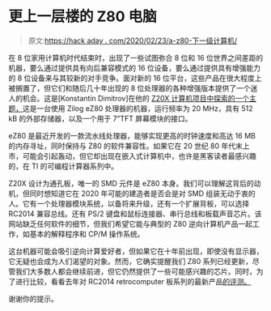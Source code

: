 # 更上一层楼的 Z80 电脑

> 原文:[https://hack aday . com/2020/02/23/a-z80-下一级计算机/](https://hackaday.com/2020/02/23/a-z80-computer-at-the-next-level/)

在 8 位家用计算机时代结束时，出现了一些试图弥合 8 位和 16 位世界之间差距的机器，要么通过提供具有向后兼容模式的 16 位设备，要么通过提供具有增强能力的 8 位设备来与其较新的对手竞争。面对新的 16 位平台，这些产品在很大程度上被搁置了，但它们和随后几十年出现的 8 位处理器的各种增强版本提供了一个迷人的机会。这是[Konstantin Dimitrov]在他的 [Z20X 计算机项目中探索的一个主题，](https://z20x.computer/)这是一台使用 Zilog eZ80 处理器的机器，运行频率为 20 MHz，具有 512 kB 的外部存储器，以及一个用于 7”TFT 屏幕模块的接口。

eZ80 是最近开发的一款流水线处理器，能够实现更高的时钟速度和高达 16 MB 的内存寻址，同时保持与 Z80 的软件兼容性。如果它在 20 世纪 80 年代末上市，可能会引起轰动，但它却出现在嵌入式计算机中，也许是黑客读者最感兴趣的，在 TI 的可编程计算器系列中。

Z20X 设计为通孔板，唯一的 SMD 元件是 eZ80 本身。我们可以理解这背后的动机，但同时想知道它在 2020 年可能的建造者是否会是对 SMD 组装无动于衷的人。它有一个处理器模块系统，以备将来升级，还有一个扩展背板，可以选择 RC2014 兼容总线。还有 PS/2 键盘和鼠标连接器、串行总线和板载声音芯片。该网站缺乏任何软件的细节，但我们希望它能与典型的 Z80 逆向计算机产品一起工作，如基本的解释程序和 CP/M 操作系统。

这台机器可能会吸引逆向计算爱好者，但如果它在十年前出现，即使没有显示器，它无疑也会成为人们渴望的对象。然而，它确实提醒我们 Z80 系列已经更新，尽管我们大多数人都会继续前进，但它仍然提供了一些可能感兴趣的芯片。同时，为了进行比较，看看去年对 RC2014 retrocomputer 板系列的最新产品[的评测。](https://hackaday.com/2019/10/02/review-the-rc2014-micro-single-board-z80-retrocomputer/)

谢谢你的提示。